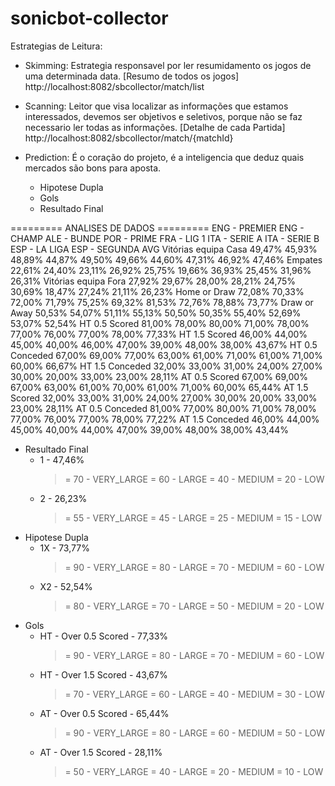 # sonicbot-collector

Estrategias de Leitura:

- Skimming: Estrategia responsavel por ler resumidamento os jogos de uma determinada data. [Resumo de todos os jogos]
	http://localhost:8082/sbcollector/match/list

- Scanning: Leitor que visa localizar as informações que estamos interessados, devemos ser objetivos e seletivos, porque não se faz necessario ler todas as informações. [Detalhe de cada Partida]
	http://localhost:8082/sbcollector/match/{matchId}

- Prediction: É o coração do projeto, é a inteligencia que deduz quais mercados são bons para aposta.
	+ Hipotese Dupla
	+ Gols
	+ Resultado Final
	
	
========= ANALISES DE DADOS =========
						ENG - PREMIER	ENG - CHAMP	ALE - BUNDE	POR - PRIME	FRA - LIG 1	ITA - SERIE A	ITA - SERIE B	ESP - LA LIGA	ESP - SEGUNDA	AVG
Vitórias equipa Casa	49,47%			45,93%	48,89%	44,87%	49,50%	49,66%	44,60%	47,31%	46,92%	47,46%
Empates 				22,61%			24,40%	23,11%	26,92%	25,75%	19,66%	36,93%	25,45%	31,96%	26,31%
Vitórias equipa Fora	27,92%			29,67%	28,00%	28,21%	24,75%	30,69%	18,47%	27,24%	21,11%	26,23%
Home or Draw			72,08%			70,33%	72,00%	71,79%	75,25%	69,32%	81,53%	72,76%	78,88%	73,77%
Draw or Away			50,53%			54,07%	51,11%	55,13%	50,50%	50,35%	55,40%	52,69%	53,07%	52,54%
HT 0.5 Scored			81,00%			78,00%	80,00%	71,00%	78,00%	77,00%	76,00%	77,00%	78,00%	77,33%
HT 1.5 Scored			46,00%			44,00%	45,00%	40,00%	46,00%	47,00%	39,00%	48,00%	38,00%	43,67%
HT 0.5 Conceded			67,00%			69,00%	77,00%	63,00%	61,00%	71,00%	61,00%	71,00%	60,00%	66,67%
HT 1.5 Conceded			32,00%			33,00%	31,00%	24,00%	27,00%	30,00%	20,00%	33,00%	23,00%	28,11%
AT 0.5 Scored			67,00%			69,00%	67,00%	63,00%	61,00%	70,00%	61,00%	71,00%	60,00%	65,44%
AT 1.5 Scored			32,00%			33,00%	31,00%	24,00%	27,00%	30,00%	20,00%	33,00%	23,00%	28,11%
AT 0.5 Conceded			81,00%			77,00%	80,00%	71,00%	78,00%	77,00%	76,00%	77,00%	78,00%	77,22%
AT 1.5 Conceded			46,00%			44,00%	45,00%	40,00%	44,00%	47,00%	39,00%	48,00%	38,00%	43,44%

	
- Resultado Final
	+ 1	- 47,46%
		>= 70 - VERY_LARGE
		>= 60 - LARGE
		>= 40 - MEDIUM
		>= 20 - LOW
	+ 2 - 26,23%
		>= 55 - VERY_LARGE
		>= 45 - LARGE
		>= 25 - MEDIUM
		>= 15 - LOW
- Hipotese Dupla
	+ 1X - 73,77%
		>= 90 - VERY_LARGE
		>= 80 - LARGE
		>= 70 - MEDIUM
		>= 60 - LOW
	+ X2 - 52,54%
		>= 80 - VERY_LARGE
		>= 70 - LARGE
		>= 50 - MEDIUM
		>= 20 - LOW
- Gols
	+ HT - Over 0.5 Scored - 77,33%
		>= 90 - VERY_LARGE
		>= 80 - LARGE
		>= 70 - MEDIUM
		>= 60 - LOW
	+ HT - Over 1.5 Scored - 43,67%
		>= 70 - VERY_LARGE
		>= 60 - LARGE
		>= 40 - MEDIUM
		>= 30 - LOW
	+ AT - Over 0.5 Scored - 65,44%
		>= 90 - VERY_LARGE
		>= 80 - LARGE
		>= 60 - MEDIUM
		>= 50 - LOW
	+ AT - Over 1.5 Scored - 28,11%
		>= 50 - VERY_LARGE
		>= 40 - LARGE
		>= 20 - MEDIUM
		>= 10 - LOW
		